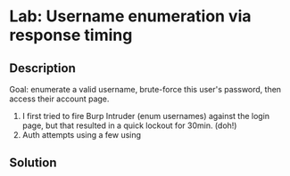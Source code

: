 # Lab: Username enumeration via response timing
## Description
Goal: enumerate a valid username, brute-force this user's password, then access their account page.

1. I first tried to fire Burp Intruder (enum usernames) against the login page, but that resulted in a quick lockout for 30min. (doh!)
2. Auth attempts using a few using 

## Solution

